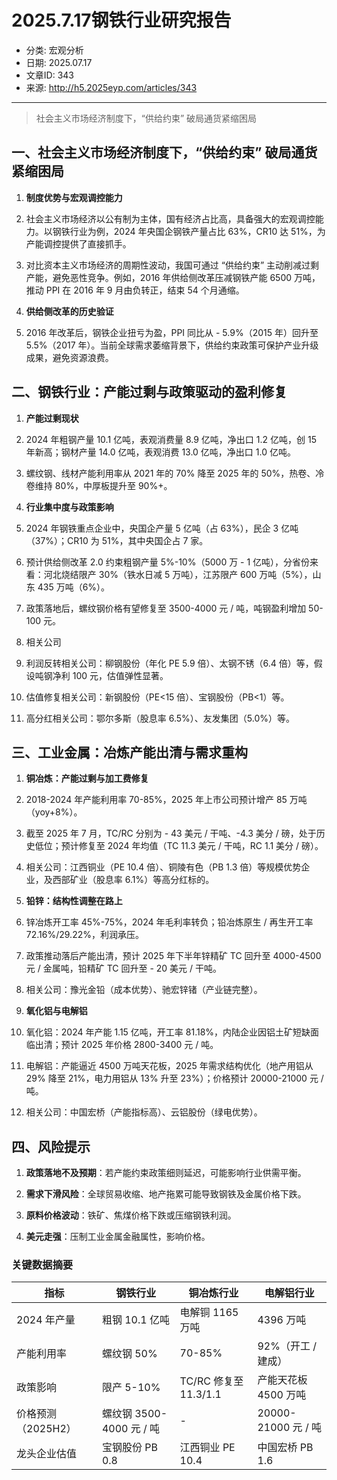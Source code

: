 # 2025.7.17钢铁行业研究报告

- 分类: 宏观分析
- 日期: 2025.07.17
- 文章ID: 343
- 来源: http://h5.2025eyp.com/articles/343

---

> 社会主义市场经济制度下，“供给约束” 破局通货紧缩困局

## **一、社会主义市场经济制度下，“供给约束” 破局通货紧缩困局**

1. **制度优势与宏观调控能力**

1. 社会主义市场经济以公有制为主体，国有经济占比高，具备强大的宏观调控能力。以钢铁行业为例，2024 年央国企钢铁产量占比 63%，CR10 达 51%，为产能调控提供了直接抓手。

2. 对比资本主义市场经济的周期性波动，我国可通过 “供给约束” 主动削减过剩产能，避免恶性竞争。例如，2016 年供给侧改革压减钢铁产能 6500 万吨，推动 PPI 在 2016 年 9 月由负转正，结束 54 个月通缩。

2. **供给侧改革的历史验证**

1. 2016 年改革后，钢铁企业扭亏为盈，PPI 同比从 - 5.9%（2015 年）回升至 5.5%（2017 年）。当前全球需求萎缩背景下，供给约束政策可保护产业升级成果，避免资源浪费。

## **二、钢铁行业：产能过剩与政策驱动的盈利修复**

1. **产能过剩现状**

1. 2024 年粗钢产量 10.1 亿吨，表观消费量 8.9 亿吨，净出口 1.2 亿吨，创 15 年新高；钢材产量 14.0 亿吨，表观消费 13.0 亿吨，净出口 1.0 亿吨。

2. 螺纹钢、线材产能利用率从 2021 年的 70% 降至 2025 年的 50%，热卷、冷卷维持 80%，中厚板提升至 90%+。

2. **行业集中度与政策影响**

1. 2024 年钢铁重点企业中，央国企产量 5 亿吨（占 63%），民企 3 亿吨（37%）；CR10 为 51%，其中央国企占 7 家。

2. 预计供给侧改革 2.0 约束粗钢产量 5%-10%（5000 万 - 1 亿吨），分省份来看：河北烧结限产 30%（铁水日减 5 万吨），江苏限产 600 万吨（5%），山东 435 万吨（6%）。

3. 政策落地后，螺纹钢价格有望修复至 3500-4000 元 / 吨，吨钢盈利增加 50-100 元。

3. 相关公司

1. 利润反转相关公司：柳钢股份（年化 PE 5.9 倍）、太钢不锈（6.4 倍）等，假设吨钢净利 100 元，估值弹性显著。

2. 估值修复相关公司：新钢股份（PE<15 倍）、宝钢股份（PB<1）等。

3. 高分红相关公司：鄂尔多斯（股息率 6.5%）、友发集团（5.0%）等。

## **三、工业金属：冶炼产能出清与需求重构**

1. **铜冶炼：产能过剩与加工费修复**

1. 2018-2024 年产能利用率 70-85%，2025 年上市公司预计增产 85 万吨（yoy+8%）。

2. 截至 2025 年 7 月，TC/RC 分别为 - 43 美元 / 干吨、-4.3 美分 / 磅，处于历史低位；预计修复至 2024 年均值（TC 11.3 美元 / 干吨，RC 1.1 美分 / 磅）。

3. 相关公司：江西铜业（PE 10.4 倍）、铜陵有色（PB 1.3 倍）等规模优势企业，及西部矿业（股息率 6.1%）等高分红标的。

2. **铅锌：结构性调整在路上**

1. 锌冶炼开工率 45%-75%，2024 年毛利率转负；铅冶炼原生 / 再生开工率 72.16%/29.22%，利润承压。

2. 政策推动落后产能出清，预计 2025 年下半年锌精矿 TC 回升至 4000-4500 元 / 金属吨，铅精矿 TC 回升至 - 20 美元 / 干吨。

3. 相关公司：豫光金铅（成本优势）、驰宏锌锗（产业链完整）。

3. **氧化铝与电解铝**

1. 氧化铝：2024 年产能 1.15 亿吨，开工率 81.18%，内陆企业因铝土矿短缺面临出清；预计 2025 年价格 2800-3400 元 / 吨。

2. 电解铝：产能逼近 4500 万吨天花板，2025 年需求结构优化（地产用铝从 29% 降至 21%，电力用铝从 13% 升至 23%）；价格预计 20000-21000 元 / 吨。

3. 相关公司：中国宏桥（产能指标高）、云铝股份（绿电优势）。

## **四、风险提示**

1. **政策落地不及预期**：若产能约束政策细则延迟，可能影响行业供需平衡。

2. **需求下滑风险**：全球贸易收缩、地产拖累可能导致钢铁及金属价格下跌。

3. **原料价格波动**：铁矿、焦煤价格下跌或压缩钢铁利润。

4. **美元走强**：压制工业金属金融属性，影响价格。

### **关键数据摘要**

| **指标** | **钢铁行业** | **铜冶炼行业** | **电解铝行业** |
| --- | --- | --- | --- |
| 2024 年产量 | 粗钢 10.1 亿吨 | 电解铜 1165 万吨 | 4396 万吨 |
| 产能利用率 | 螺纹钢 50% | 70-85% | 92%（开工 / 建成） |
| 政策影响 | 限产 5-10% | TC/RC 修复至 11.3/1.1 | 产能天花板 4500 万吨 |
| 价格预测（2025H2） | 螺纹钢 3500-4000 元 / 吨 | - | 20000-21000 元 / 吨 |
| 龙头企业估值 | 宝钢股份 PB 0.8 | 江西铜业 PE 10.4 | 中国宏桥 PB 1.6 |
